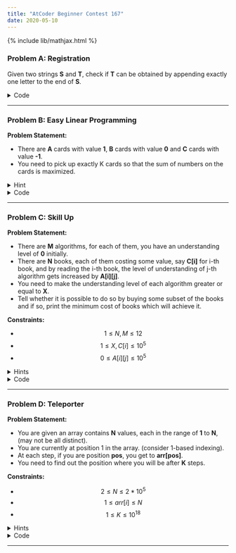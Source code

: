 ```yaml
---
title: "AtCoder Beginner Contest 167"
date: 2020-05-10
---
```

{% include lib/mathjax.html %}

### Problem A: Registration

Given two strings **S** and **T**, check if **T** can be obtained by appending exactly one letter to the end of **S**.

<details>
<summary>
Code
</summary>
{% highlight c++ %}
void solve() {
    string s, t;
    cin >> s >> t;
    for (char ch = 'a'; ch <= 'z'; ++ch) {
        if (s + ch == t) {
            cout << "Yes" << endl;
            return;
        }
    }
    cout << "No" << endl;
}
{% endhighlight %}
</details>

- - - 

### Problem B: Easy Linear Programming

**Problem Statement:**

- There are **A** cards with value **1**, **B** cards with value **0** and **C** cards with value **-1**.
- You need to pick up exactly K cards so that the sum of numbers on the cards is maximized.

<details>
<summary>
Hint 
</summary>
<ul>
<li> Try to pick as many as cards with value 1 possible, next with 0 and finally with value -1. </li>
</ul>
</details>

<details>
<summary>
Code
</summary>
{% highlight c++ %}
void solve() {
    ll a, b, c, k;
    cin >> a >> b >> c >> k;

    ll res = 0;
    // pick cards with value 1
    res += min(a, k);
    k -= min(a, k);

    if (k == 0) {
        cout << res << endl;
        return;
    }

    // pick cards with value 0
    k -= min(b, k);
    if (k == 0) {
        cout << res << endl;
        return;
    }

    // pick cards with value -1
    res -= min(c, k);
    k -= min(c, k);
    cout << res << endl;
}
{% endhighlight %}

</details>

- - -

### Problem C: Skill Up

**Problem Statement:**

- There are **M** algorithms, for each of them, you have an understanding level of **0** initially.
- There are **N** books, each of them costing some value, say **C[i]** for i-th book, and by reading the i-th book, the level of understanding of j-th algorithm gets increased by **A[i][j]**.
- You need to make the understanding level of each algorithm greater or equal to **X**.
- Tell whether it is possible to do so by buying some subset of the books and if so, print the minimum cost of books which will achieve it.

**Constraints:**

- $$ 1 \leq N, M \leq 12 $$ 
- $$ 1 \leq X, C[i] \leq 10^5 $$
- $$ 0 \leq A[i][j] \leq 10^5 $$ 

<details>
<summary>
Hints 
</summary>
<ul>
<li> Check the constraints of the values of N and M in the problem statement. </li>
<li> For every book, you have 2 choices to make, either buy it or don't. </li>
<li> Apply standard recursion to check for cost in each possibility, and take the minimum one, and also check that level of understanding for each book must be greater or equal to X in the end! </li>
</ul>
</details>

<details>
<summary>
Code
</summary>
{% highlight c++ %}
int n, m, x;
int res;

void rec_solve(int cur, int cost, vector<pair<int, vector<int>>>& books, vector<int> levels) {
    if (cur == books.size()) {
        for (int i = 0; i < m; ++i) {
            if (levels[i] < x) {
                return;
            }
        }
        res = min(res, cost);
        return;
    }
    // don't pick the book
    rec_solve(cur + 1, cost, books, levels);
    // pick the book
    for (int i = 0; i < m; ++i) {
        levels[i] += books[cur].second[i];
    }
    rec_solve(cur + 1, cost + books[cur].first, books, levels);
}

void solve() {
    cin >> n >> m >> x;

    int c;
    vector<pair<int, vector<int>>> books;
    for (int i = 0; i < n; ++i) {
        cin >> c;
        vector<int> level(m);
        for (auto &l: level) {
            cin >> l;
        }
        books.push_back({c, level});
    }

    res = INT_MAX;
    vector<int> levels(m, 0);
    rec_solve(0, 0, books, levels);
    
    if (res == INT_MAX) {
        cout << -1 << endl;
    } else {
        cout << res << endl;
    }
}
{% endhighlight %}

</details>

- - - 

### Problem D: Teleporter

**Problem Statement:**

- You are given an array contains **N** values, each in the range of **1** to **N**, (may not be all distinct).
- You are currently at position 1 in the array. (consider 1-based indexing).
- At each step, if you are position **pos**, you get to **arr[pos]**.
- You need to find out the position where you will be after **K** steps.

**Constraints:**

- $$ 2 \leq N \leq 2 * 10^5 $$ 
- $$ 1 \leq arr[i] \leq N $$
- $$ 1 \leq K \leq 10^{18} $$ 

<details>
<summary>
Hints
</summary>
<ul>
<li> Since K is very large, we cannot simulate the entire process. So there must be some mathematics involved since we just need the final position. </li>
<li> We are at position 1 initially, and in atmost N steps, we will reach a position which is already visited earlier (why?). So, what happens next? </li> 
<li> We will keep on looping over from the start of the cycle, to the same positions visited earlier from the cycle start. </li>
<li> Consider the example <b>arr = [3, 2, 4, 3]</b>. 
    We go from 1 -> 3 -> 4 -> 3. After this, we will keep on looping between 3 and 4. </li>
<li> See what all do we need to compute the final position after K steps, we will need the start of the cycle and when it is reached (steps) and also the length of the cycle. </li>
<li> We will cover some steps before cycle start, say <b>done</b>, and remaining steps will be <b>k - done</b>. We can find remainder of it when divided by cycle length and then simulate the process that many times to get the final position, see code for details. </li>
</ul>
</details>

<details>
<summary>
Code
</summary>
{% highlight c++ %}
void solve() {
    ll n, k;
    cin >> n >> k;

    vector<ll> arr(n);
    for (auto &a: arr) {
        cin >> a;
    }

    vector<int> next(n, -1);
    int cur = 0;
    vector<int> steps;
    while (next[cur] == -1) {
        next[cur] = arr[cur] - 1; // 0-based indexing
        cur = next[cur];
        steps.push_back(cur);
    }
    int cycle = cur; // start of cycle
    int len = 1; // length of cycle
    cur = next[cycle];
    while (cur != cycle) {
        cur = next[cur];
        ++len;
    }
    
    // already covered before cycle start
    int done = steps.size() - len;
    // remaining steps
    int rem = (k - done) % len;

    if (k <= steps.size()) { // if before cycle starts
        cout << 1 + steps[k - 1] << endl; // 1-based indexing
    } else { // simulate for remaining steps
        cur = cycle;
        while (rem) {
            cur = next[cur];
            --rem;
        }
        cout << 1 + cur << endl; // 1-based indexing
    }
}
{% endhighlight %}

</details>

- - - 